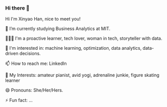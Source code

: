 ### Hi there 👋

<!--
**XinyaoHan/XinyaoHan** is a ✨ _special_ ✨ repository because its `README.md` (this file) appears on your GitHub profile.

Here are some ideas to get you started:

- 🔭 I’m currently working on ...
- 🌱 I’m currently learning ...
- 👯 I’m looking to collaborate on ...
- 🤔 I’m looking for help with ...
- 💬 Ask me about ...
- 📫 How to reach me: ...
- 😄 Pronouns: ...
- ⚡ Fun fact: ...
-->

Hi I'm Xinyao Han, nice to meet you!

:school: I’m currently studying Business Analytics at MIT. 

🙋🏻‍♀️ I'm a proactive learner, tech lover, woman in tech, storyteller with data.

🌱 I'm interested in: machine learning, optimization, data analytics, data-driven decisions.

📫 How to reach me: LinkedIn

💛 My Interests: amateur pianist, avid yogi, adrenaline junkie, figure skating learner

😄 Pronouns: She/Her/Hers.

⚡ Fun fact: ...
